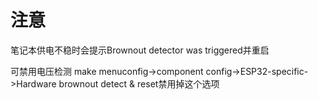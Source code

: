 # 注意

笔记本供电不稳时会提示Brownout detector was triggered并重启

可禁用电压检测
make menuconfig->component config->ESP32-specific->Hardware brownout detect & reset禁用掉这个选项